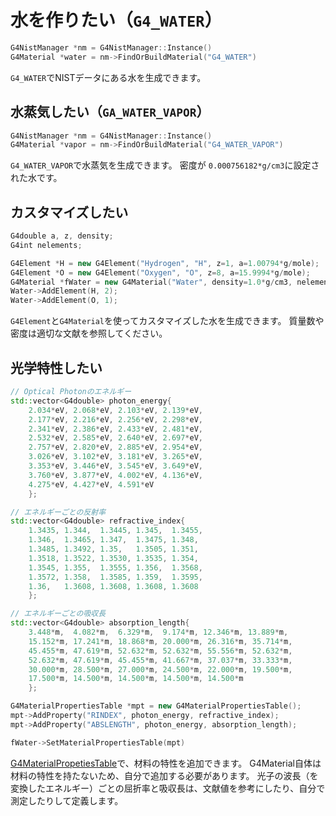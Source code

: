 # 水を作りたい（``G4_WATER``）

```cpp
G4NistManager *nm = G4NistManager::Instance()
G4Material *water = nm->FindOrBuildMaterial("G4_WATER")
```

``G4_WATER``でNISTデータにある水を生成できます。

## 水蒸気したい（``GA_WATER_VAPOR``）

```cpp
G4NistManager *nm = G4NistManager::Instance()
G4Material *vapor = nm->FindOrBuildMaterial("G4_WATER_VAPOR")
```

``G4_WATER_VAPOR``で水蒸気を生成できます。
密度が ``0.000756182*g/cm3``に設定された水です。

## カスタマイズしたい

```cpp
G4double a, z, density;
G4int nelements;

G4Element *H = new G4Element("Hydrogen", "H", z=1, a=1.00794*g/mole);
G4Element *O = new G4Element("Oxygen", "O", z=8, a=15.9994*g/mole);
G4Material *fWater = new G4Material("Water", density=1.0*g/cm3, nelements=2);
Water->AddElement(H, 2);
Water->AddElement(O, 1);
```

``G4Element``と``G4Material``を使ってカスタマイズした水を生成できます。
質量数や密度は適切な文献を参照してください。

## 光学特性したい

```cpp
// Optical Photonのエネルギー
std::vector<G4double> photon_energy{
    2.034*eV, 2.068*eV, 2.103*eV, 2.139*eV,
    2.177*eV, 2.216*eV, 2.256*eV, 2.298*eV,
    2.341*eV, 2.386*eV, 2.433*eV, 2.481*eV,
    2.532*eV, 2.585*eV, 2.640*eV, 2.697*eV,
    2.757*eV, 2.820*eV, 2.885*eV, 2.954*eV,
    3.026*eV, 3.102*eV, 3.181*eV, 3.265*eV,
    3.353*eV, 3.446*eV, 3.545*eV, 3.649*eV,
    3.760*eV, 3.877*eV, 4.002*eV, 4.136*eV,
    4.275*eV, 4.427*eV, 4.591*eV
    };

// エネルギーごとの反射率
std::vector<G4double> refractive_index{
    1.3435, 1.344,  1.3445, 1.345,  1.3455,
    1.346,  1.3465, 1.347,  1.3475, 1.348,
    1.3485, 1.3492, 1.35,   1.3505, 1.351,
    1.3518, 1.3522, 1.3530, 1.3535, 1.354,
    1.3545, 1.355,  1.3555, 1.356,  1.3568,
    1.3572, 1.358,  1.3585, 1.359,  1.3595,
    1.36,   1.3608, 1.3608, 1.3608, 1.3608
    };

// エネルギーごとの吸収長
std::vector<G4double> absorption_length{
    3.448*m,  4.082*m,  6.329*m,  9.174*m, 12.346*m, 13.889*m,
    15.152*m, 17.241*m, 18.868*m, 20.000*m, 26.316*m, 35.714*m,
    45.455*m, 47.619*m, 52.632*m, 52.632*m, 55.556*m, 52.632*m,
    52.632*m, 47.619*m, 45.455*m, 41.667*m, 37.037*m, 33.333*m,
    30.000*m, 28.500*m, 27.000*m, 24.500*m, 22.000*m, 19.500*m,
    17.500*m, 14.500*m, 14.500*m, 14.500*m, 14.500*m
    };

G4MaterialPropertiesTable *mpt = new G4MaterialPropertiesTable();
mpt->AddProperty("RINDEX", photon_energy, refractive_index);
mpt->AddProperty("ABSLENGTH", photon_energy, absorption_length);

fWater->SetMaterialPropertiesTable(mpt)
```

[G4MaterialPropetiesTable](https://geant4.kek.jp/Reference/11.2.0/classG4MaterialPropertiesTable.html)で、材料の特性を追加できます。
G4Material自体は材料の特性を持たないため、自分で追加する必要があります。
光子の波長（を変換したエネルギー）ごとの屈折率と吸収長は、文献値を参考にしたり、自分で測定したりして定義します。

